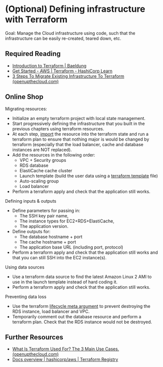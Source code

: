 # (Optional) Defining infrastructure with Terraform

Goal: Manage the Cloud infrastructure using code, such that the infrastructure can be easily re-created, teared down, etc.

## Required Reading

- [Introduction to Terraform | Baeldung](https://www.baeldung.com/ops/terraform-intro)
- [Get Started - AWS | Terraform - HashiCorp Learn](https://learn.hashicorp.com/collections/terraform/aws-get-started)
- [3 Steps To Migrate Existing Infrastructure To Terraform (openupthecloud.com)](https://openupthecloud.com/refactor-existing-infrastructure-with-terraform/)

## Online Shop

Migrating resources:

- Initialize an empty terraform project with local state management.
- Start progressively defining the infrastructure that you built in the previous chapters using terraform resources. 
- At each step, [import](https://developer.hashicorp.com/terraform/cli/import) the resource into the terraform state and run a terraform plan to ensure that nothing major is would be changed by terraform (especially that the load balancer, cache and database instances are NOT replaced).
- Add the resources in the following order:
  - VPC + Security groups
  - RDS database
  - ElastiCache cache cluster
  - Launch template (build the user data using a [terraform template](https://www.terraform.io/language/functions/templatefile) file)
  - Auto-scaling group
  - Load balancer
- Perform a terraform apply and check that the application still works.

Defining inputs & outputs

- Define parameters for passing in:
  - The SSH key pair name,
  - The instance types for EC2+RDS+ElastiCache,
  - The application version.
- Define outputs for:
  - The database hostname + port
  - The cache hostname + port
  - The application base URL (including port, protocol)
- Perform a terraform apply and check that the application still works and that you can still SSH into the EC2 instance(s).

Using data sources

- Use a terraform data source to find the latest Amazon Linux 2 AMI to use in the launch template instead of hard coding it.
- Perform a terraform apply and check that the application still works.

Preventing data loss

- Use the terraform [lifecycle meta argument](https://www.terraform.io/language/meta-arguments/lifecycle) to prevent destroying the RDS instance, load balancer and VPC.
- Temporarily comment out the database resource and perform a terraform plan. Check that the RDS instance would not be destroyed.

## Further Resources

- [What Is Terraform Used For? The 3 Main Use Cases. (openupthecloud.com)](https://openupthecloud.com/what-is-terraform-used-for/)
- [Docs overview | hashicorp/aws | Terraform Registry](https://registry.terraform.io/providers/hashicorp/aws/latest/docs)
